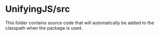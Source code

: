 # UnifyingJS/src

This folder contains source code that will automatically be added to the classpath when
the package is used.
